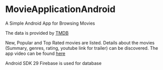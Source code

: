 # MovieApplicationAndroid
A Simple Android App for Browsing Movies 

The data is provided by [TMDB](https://developers.themoviedb.org/3/getting-started/introduction)

New, Popular and Top Rated movies are listed. Details about the movies (Summary, genres, rating, youtube link for trailer) can be discovered.
The app video can be found [here](https://youtube.com/shorts/GwxiXNhLduw?feature=share)

Android SDK 29
Firebase is used for database
